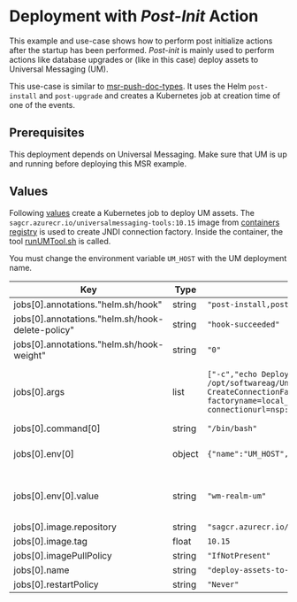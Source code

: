 # Deployment with *Post-Init* Action 

This example and use-case shows how to perform post initialize actions after the startup has been performed. *Post-init* is mainly used to perform actions like database upgrades or (like in this case) deploy assets to Universal Messaging (UM).

This use-case is similar to [msr-push-doc-types](../msr-push-doc-types/README.md). It uses the Helm `post-install` and `post-upgrade` and creates a Kubernetes job at creation time of one of the events.

## Prerequisites

This deployment depends on Universal Messaging. Make sure that UM is up and running before deploying this MSR example.

## Values

Following [values](./values-deploy-assets-to-um.yaml) create a Kubernetes job to deploy UM assets. The `sagcr.azurecr.io/universalmessaging-tools:10.15` image from [containers registry](https://containers.softwareag.com) is used to create JNDI connection factory. Inside the container, the tool [runUMTool.sh](https://documentation.softwareag.com/universal_messaging/num10-15/webhelp/num-webhelp/index.html#page/num-webhelp%2Fco-clu_standard_administration_tasks.html%23) is called.

You must change the environment variable `UM_HOST` with the UM deployment name.

| Key | Type | Default | Description |
|-----|------|---------|-------------|
| jobs[0].annotations."helm.sh/hook" | string | `"post-install,post-upgrade"` |  |
| jobs[0].annotations."helm.sh/hook-delete-policy" | string | `"hook-succeeded"` |  |
| jobs[0].annotations."helm.sh/hook-weight" | string | `"0"` |  |
| jobs[0].args | list | `["-c","echo Deploying Assets in UM [$UM_HOST] ...; /opt/softwareag/UniversalMessaging/tools/runner/runUMTool.sh CreateConnectionFactory -rname=nsp://$UM_HOST:9000 -factoryname=local_um -factorytype=default -connectionurl=nsp://$UM_HOST:9000 -durabletype=S"]` | Shell script to deploy / create assets in UM using runUMTool.sh |
| jobs[0].command[0] | string | `"/bin/bash"` |  |
| jobs[0].env[0] | object | `{"name":"UM_HOST","value":"pe-realm-um"}` | Environment variable for Shell script |
| jobs[0].env[0].value | string | `"wm-realm-um"` | Set UM Realm deployment (=hostname) |
| jobs[0].image.repository | string | `"sagcr.azurecr.io/universalmessaging-tools"` |  |
| jobs[0].image.tag | float | `10.15` |  |
| jobs[0].imagePullPolicy | string | `"IfNotPresent"` |  |
| jobs[0].name | string | `"deploy-assets-to-um"` |  |
| jobs[0].restartPolicy | string | `"Never"` |  |
